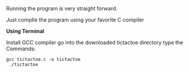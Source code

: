 Running the program is very straight forward. 

Just complie the program using your favorite C compiler

**Using Terminal** 

Install GCC compiler
go into the downloaded tictactoe directory 
type the Commands:
```
gcc tictactoe.c -o tictactoe
 ./tictactoe
```

